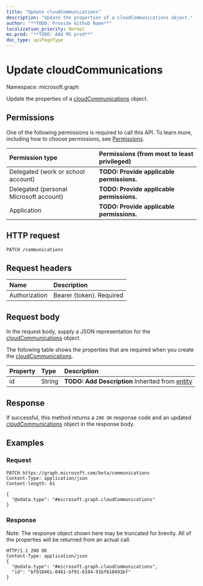 ```yaml
---
title: "Update cloudCommunications"
description: "Update the properties of a cloudCommunications object."
author: "**TODO: Provide Github Name**"
localization_priority: Normal
ms.prod: "**TODO: Add MS prod**"
doc_type: apiPageType
---
```


# Update cloudCommunications

Namespace: microsoft.graph

Update the properties of a [cloudCommunications](../resources/cloudcommunications.md) object.

## Permissions
One of the following permissions is required to call this API. To learn more, including how to choose permissions, see [Permissions](/concepts/permissions-reference.md).

|Permission type|Permissions (from most to least privileged)|
|:---|:---|
|Delegated (work or school account)|**TODO: Provide applicable permissions.**|
|Delegated (personal Microsoft account)|**TODO: Provide applicable permissions.**|
|Application|**TODO: Provide applicable permissions.**|

## HTTP request
<!-- {
  "blockType": "ignored"
}
-->
``` http
PATCH /communications
```

## Request headers
|Name|Description|
|:---|:---|
|Authorization|Bearer {token}. Required|

## Request body
In the request body, supply a JSON representation for the [cloudCommunications](../resources/cloudcommunications.md) object.

The following table shows the properties that are required when you create the [cloudCommunications](../resources/cloudcommunications.md).

|Property|Type|Description|
|:---|:---|:---|
|id|String|**TODO: Add Description** Inherited from [entity](../resources/entity.md)|



## Response
If successful, this method returns a `200 OK` response code and an updated [cloudCommunications](../resources/cloudcommunications.md) object in the response body.

## Examples

### Request
<!-- {
  "blockType": "request",
  "name": "update_cloudcommunications"
}
-->
``` http
PATCH https://graph.microsoft.com/beta/communications
Content-Type: application/json
Content-length: 61

{
  "@odata.type": "#microsoft.graph.cloudCommunications"
}
```

### Response
Note: The response object shown here may be truncated for brevity. All of the properties will be returned from an actual call.
<!-- {
  "blockType": "response",
  "truncated": true
}
-->
``` http
HTTP/1.1 200 OK
Content-Type: application/json
{
  "@odata.type": "#microsoft.graph.cloudCommunications",
  "id": "bf910461-0461-bf91-6104-91bf610491bf"
}
```

